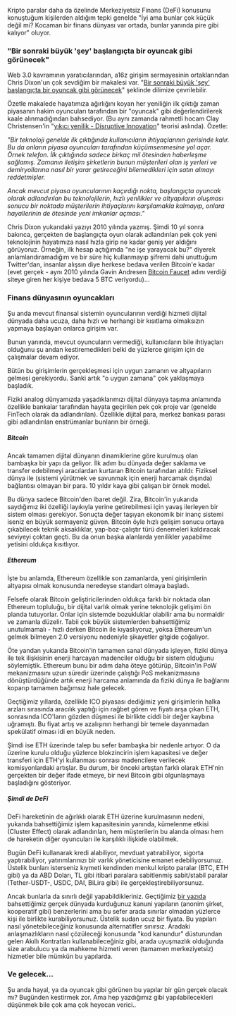 Kripto paralar daha da özelinde Merkeziyetsiz Finans (DeFi) konusunu konuştuğum kişilerden aldığım tepki genelde "İyi ama bunlar çok küçük değil mi? Kocaman bir finans dünyası var ortada, bunlar yanında pire gibi kalıyor" oluyor. 

### "Bir sonraki büyük 'şey' başlangıçta bir oyuncak gibi görünecek"

Web 3.0 kavramının yaratıcılarından, a16z girişim sermayesinin ortaklarından Chris Dixon'un çok sevdiğim bir makalesi var. "[Bir sonraki büyük 'şey' başlangıçta bir oyuncak gibi görünecek](https://cdixon.org/2010/01/03/the-next-big-thing-will-start-out-looking-like-a-toy)" şeklinde dilimize çevrilebilir. 

Özetle makalede hayatımıza ağırlığını koyan her yeniliğin ilk çıktığı zaman piyasanın hakim oyuncuları tarafından bir "oyuncak" gibi değerlendirilerek kaale alınmadığından bahsediyor. (Bu aynı zamanda rahmetli hocam Clay Christensen'in "[yıkıcı yenilik - Disruptive Innovation](https://en.wikipedia.org/wiki/Disruptive_innovation)" teorisi aslında). Özetle: 

*"Bir teknoloji genelde ilk çıktığında kullanıcıların ihtiyaçlarının gerisinde kalır. Bu da onların piyasa oyuncuları tarafından küçümsenmesine yol açar. Örnek telefon. İlk çıktığında sadece birkaç mil ötesinden haberleşme sağlamış. Zamanın iletişim şirketlerin bunun müşterileri olan iş yerleri ve demiryollarına nasıl bir yarar getireceğini bilemedikleri için satın almayı reddetmişler.*

*Ancak mevcut piyasa oyuncularının kaçırdığı nokta, başlangıçta oyuncak olarak adlandırılan bu teknolojilerin, hızlı yenilikler ve altyapıların oluşması sonucu bir noktada müşterilerin ihtiyaçlarını karşılamakla kalmayıp, onlara hayallerinin de ötesinde yeni imkanlar açması."*

Chris Dixon yukarıdaki yazıyı 2010 yılında yazmış. Şimdi 10 yıl sonra bakınca, gerçekten de başlangıçta oyun olarak adlandırılan pek çok yeni teknolojinin hayatımıza nasıl hızla girip ne kadar geniş yer aldığını görüyoruz. Örneğin, ilk hesap açtığımda "ne işe yarayacak bu?" diyerek anlamlandıramadığım ve bir süre hiç kullanmayıp şifremi dahi unuttuğum Twitter'dan, insanlar alışsın diye herkese bedava verilen Bitcoin'e kadar (evet gerçek - aynı 2010 yılında Gavin Andresen [Bitcoin Faucet](https://en.wikipedia.org/wiki/Bitcoin_faucet) adını verdiği siteye giren her kişiye bedava 5 BTC veriyordu)...

### Finans dünyasının oyuncakları

Şu anda mevcut finansal sistemin oyuncularının verdiği hizmeti dijital dünyada daha ucuza, daha hızlı ve herhangi bir kısıtlama olmaksızın yapmaya başlayan onlarca girişim var. 

Bunun yanında, mevcut oyuncuların vermediği, kullanıcıların bile ihtiyaçları olduğunu şu andan kestiremedikleri belki de yüzlerce girişim için de çalışmalar devam ediyor. 

Bütün bu girişimlerin gerçekleşmesi için uygun zamanın ve altyapıların gelmesi gerekiyordu. Sanki artık "o uygun zamana" çok yaklaşmaya başladık. 

Fiziki analog dünyamızda yaşadıklarımızı dijital dünyaya taşıma anlamında özellikle bankalar tarafından hayata geçirilen pek çok proje var (genelde FinTech olarak da adlandırılan). Özellikle dijital para, merkez bankası parası gibi adlandırılan enstrümanlar bunların bir örneği. 

##### Bitcoin

Ancak tamamen dijital dünyanın dinamiklerine göre kurulmuş olan bambaşka bir yapı da geliyor. İlk adım bu dünyada değer saklama ve transfer edebilmeyi aracılardan kurtaran Bitcoin tarafından atıldı: Fiziksel dünya ile (sistemi yürütmek ve savunmak için enerji harcamak dışında) bağlantısı olmayan bir para. 10 yıldır kaya gibi çalışan bir örnek model. 

Bu dünya sadece Bitcoin'den ibaret değil. Zira, Bitcoin'in yukarıda saydığımız iki özelliği layıkıyla yerine getirebilmesi için yavaş ilerleyen bir sistem olması gerekiyor. Sonuçta değer taşıyan ekonomik bir inanç sistemi iseniz en büyük sermayeniz güven. Bitcoin öyle hızlı gelişim sonucu ortaya çıkabilecek teknik aksaklıklar, yap-boz-çalıştır türü denemeleri kaldıracak seviyeyi çoktan geçti.  Bu da onun başka alanlarda yenilikler yapabilme yetisini oldukça kısıtlıyor. 

##### Ethereum

İşte bu anlamda, Ethereum özellikle son zamanlarda, yeni girişimlerin altyapısı olmak konusunda neredeyse standart olmaya başladı. 

Felsefe olarak Bitcoin geliştiricilerinden oldukça farklı bir noktada olan Ethereum topluluğu, bir dijital varlık olmak yerine teknolojik gelişimi ön planda tutuyorlar. Onlar için sistemde bozukluklar olabilir ama bu normaldir ve zamanla düzelir. Tabii çok büyük sistemlerden bahsettiğimiz unutulmamalı - hızlı derken Bitcoin ile kıyaslıyoruz, yoksa Ethereum'un gelmek bilmeyen 2.0 versiyonu nedeniyle şikayetler gitgide çoğalıyor. 

Öte yandan yukarıda Bitcoin'in tamamen sanal dünyada işleyen, fiziki dünya ile tek ilişkisinin enerji harcayan madenciler olduğu bir sistem olduğunu söylemiştik. Ethereum bunu bir adım daha öteye götürüp, Bitcoin'in PoW mekanizmasını uzun süredir üzerinde çalıştığı PoS mekanizmasına dönüştürdüğünde artık enerji harcama anlamında da fiziki dünya ile bağlarını koparıp tamamen bağımsız hale gelecek. 

Geçtiğimiz yıllarda, özellikle ICO piyasası dediğimiz yeni girişimlerin halka arzları sırasında aracılık yaptığı için rağbet gören ve fiyatı arşa çıkan ETH, sonrasında ICO'ların gözden düşmesi ile birlikte ciddi bir değer kaybına uğramıştı. Bu fiyat artış ve azalışının herhangi bir temele dayanmadan spekülatif olması idi en büyük neden. 

Şimdi ise ETH üzerinde talep bu sefer bambaşka bir nedenle artıyor. O da üzerine kurulu olduğu yüzlerce blokzincirin işlem kapasitesi ve değer transferi için ETH'yi kullanması sonrası madencilere verilecek komisyonlardaki artışlar. Bu durum, bir önceki artıştan farklı olarak ETH'nin gerçekten bir değer ifade etmeye, bir nevi Bitcoin gibi olgunlaşmaya başladığını gösteriyor. 

##### Şimdi de DeFi

DeFi hareketinin de ağırlıklı olarak ETH üzerine kurulmasının nedeni, yukarıda bahsettiğimiz işlem kapasitesinin yanında, kümelenme etkisi (Cluster Effect) olarak adlandırılan, hem müşterilerin bu alanda olması hem de hareketin diğer oyuncuları ile karşılıklı ilişkide olabilmek. 

Bugün DeFi kullanarak kredi alabiliyor, mevduat yatırabiliyor, sigorta yaptırabiliyor, yatırımlarınızı bir varlık yöneticisine emanet edebiliyorsunuz. Üstelik bunları isterseniz kıymeti kendinden menkul kripto paralar (BTC, ETH gibi) ya da ABD Doları, TL gibi itibari paralara sabitlenmiş sabit/stabil paralar (Tether-USDT-, USDC, DAI, BiLira gibi) ile gerçekleştirebiliyorsunuz. 

Ancak bunlarla da sınırlı değil yapabildikleriniz. Geçtiğimiz [bir yazıda](/genel/2020/07/18/aragon-ile-defida-yonetim.html) bahsettiğimiz gerçek dünyada kurduğunuz kanuni yapıların (anonim şirket, kooperatif gibi) benzerlerini ama bu sefer arada sınırlar olmadan yüzlerce kişi ile birlikte kurabiliyorsunuz. Üstelik sudan ucuz bir fiyata. Bu yapıları nasıl yönetebileceğiniz konusunda alternatifler sınırsız. Aradaki anlaşmazlıkların nasıl çözüleceği konusunda "kod kanundur" düsturundan gelen Akıllı Kontratları kullanabileceğiniz gibi, arada uyuşmazlık olduğunda size arabulucu ya da mahkeme hizmeti veren (tamamen merkeziyetsiz) hizmetler bile mümkün bu yapılarda. 


### Ve gelecek...

Şu anda hayal, ya da oyuncak gibi görünen bu yapılar bir gün gerçek olacak mı? Bugünden kestirmek zor. Ama hep yazdığımız gibi yapılabilecekleri düşünmek bile çok ama çok heyecan verici.. 


